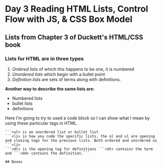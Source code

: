 # Day 3 Reading HTML Lists, Control Flow with JS, & CSS Box Model

## Lists from Chapter 3 of Duckett's HTML/CSS book

### Lists for HTML are in three types

1. *Ordered lists* of which this happens to be one, it is numbered
2. *Unordered lists* which begin with a bullet point
3. *Definition lists* are sets of terms along with definitions.

**Another way to describe the same lists are:**

- Numbered lists
- bullet lists
- definitions

Here I'm going to try to used a code block so I can show what I mean by using these particular tags in HTML.

```<ol> is an ordered or numbered list
```<ul> is an unordered list or bullet list
```<li> is how you code the specific lists, the ol and ul are opening and closing tags for the previous lists. Both ordered and unordered us ```<li>
```<dl> is the opening tag for definitions ```<dt> contains the term and ```<dd> contains the definition.```

## Boxes


